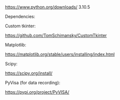 https://www.python.org/downloads/ 3.10.5


Dependencies:

Custom tkinter:

https://github.com/TomSchimansky/CustomTkinter

Matplotlib:

https://matplotlib.org/stable/users/installing/index.html

Scipy:

https://scipy.org/install/

PyVisa (for data recording):

https://pypi.org/project/PyVISA/
